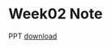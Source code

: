 # Week02 Note

PPT [download](https://github.com/jack1012/CP2018/raw/master/week02_0305/Chap01s_matlab.pdf )

